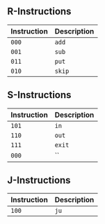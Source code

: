 ## R-Instructions

| **Instruction** | **Description** |
|:----------------|:----------------|
| `000`           | `add` |
| `001`           | `sub`  |
| `011`           | `put` |
| `010`           | `skip`|

## S-Instructions

| **Instruction** | **Description** |
|:----------------|:----------------|
| `101`           | `in` |
| `110`           | `out`  |
| `111`           | `exit` |
| `000`           | ``|


## J-Instructions

| **Instruction** | **Description** |
|:----------------|:----------------|
| `100`            | `ju` |
